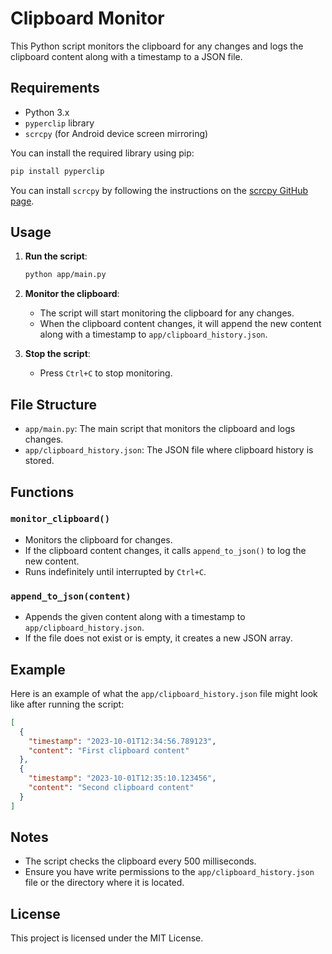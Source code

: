 # Clipboard Monitor

This Python script monitors the clipboard for any changes and logs the clipboard content along with a timestamp to a JSON file.

## Requirements

- Python 3.x
- `pyperclip` library
- `scrcpy` (for Android device screen mirroring)

You can install the required library using pip:

```bash
pip install pyperclip
```

You can install `scrcpy` by following the instructions on the [scrcpy GitHub page](https://github.com/Genymobile/scrcpy).

## Usage

1. **Run the script**:
    ```bash
    python app/main.py
    ```

2. **Monitor the clipboard**:
    - The script will start monitoring the clipboard for any changes.
    - When the clipboard content changes, it will append the new content along with a timestamp to `app/clipboard_history.json`.

3. **Stop the script**:
    - Press `Ctrl+C` to stop monitoring.

## File Structure

- `app/main.py`: The main script that monitors the clipboard and logs changes.
- `app/clipboard_history.json`: The JSON file where clipboard history is stored.

## Functions

### `monitor_clipboard()`

- Monitors the clipboard for changes.
- If the clipboard content changes, it calls `append_to_json()` to log the new content.
- Runs indefinitely until interrupted by `Ctrl+C`.

### `append_to_json(content)`

- Appends the given content along with a timestamp to `app/clipboard_history.json`.
- If the file does not exist or is empty, it creates a new JSON array.

## Example

Here is an example of what the `app/clipboard_history.json` file might look like after running the script:

```json
[
  {
    "timestamp": "2023-10-01T12:34:56.789123",
    "content": "First clipboard content"
  },
  {
    "timestamp": "2023-10-01T12:35:10.123456",
    "content": "Second clipboard content"
  }
]
```

## Notes

- The script checks the clipboard every 500 milliseconds.
- Ensure you have write permissions to the `app/clipboard_history.json` file or the directory where it is located.

## License

This project is licensed under the MIT License.